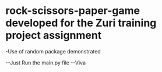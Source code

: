 # rock-scissors-paper-game developed for the Zuri training project assignment

-Use of random package demonstrated

--Just Run the main.py file
--Viva
